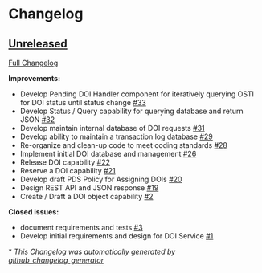 # Changelog

## [Unreleased](https://github.com/NASA-PDS/pds-doi-service/tree/HEAD)

[Full Changelog](https://github.com/NASA-PDS/pds-doi-service/compare/cc08fcdce4414bec5d83e1187998538152391642...HEAD)

**Improvements:**

- Develop Pending DOI Handler component for iteratively querying OSTI for DOI status until status change [\#33](https://github.com/NASA-PDS/pds-doi-service/issues/33)
- Develop Status / Query capability for querying database and return JSON [\#32](https://github.com/NASA-PDS/pds-doi-service/issues/32)
- Develop maintain internal database of DOI requests [\#31](https://github.com/NASA-PDS/pds-doi-service/issues/31)
- Develop ability to maintain a transaction log database [\#29](https://github.com/NASA-PDS/pds-doi-service/issues/29)
- Re-organize and clean-up code to meet coding standards [\#28](https://github.com/NASA-PDS/pds-doi-service/issues/28)
- Implement initial DOI database and management [\#26](https://github.com/NASA-PDS/pds-doi-service/issues/26)
- Release DOI capability [\#22](https://github.com/NASA-PDS/pds-doi-service/issues/22)
- Reserve a DOI capability [\#21](https://github.com/NASA-PDS/pds-doi-service/issues/21)
- Develop draft PDS Policy for Assigning DOIs [\#20](https://github.com/NASA-PDS/pds-doi-service/issues/20)
- Design REST API and JSON response [\#19](https://github.com/NASA-PDS/pds-doi-service/issues/19)
- Create / Draft a DOI object capability [\#2](https://github.com/NASA-PDS/pds-doi-service/issues/2)

**Closed issues:**

- document requirements and tests [\#3](https://github.com/NASA-PDS/pds-doi-service/issues/3)
- Develop initial requirements and design for DOI Service [\#1](https://github.com/NASA-PDS/pds-doi-service/issues/1)



\* *This Changelog was automatically generated by [github_changelog_generator](https://github.com/github-changelog-generator/github-changelog-generator)*
